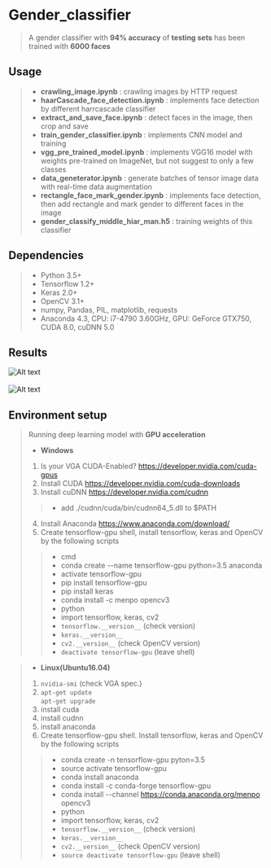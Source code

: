 # Gender_classifier
> A gender classifier with **94% accuracy** of **testing sets** has been trained with **6000 faces**
## Usage
>* **crawling_image.ipynb** : crawling images by HTTP request
>* **haarCascade_face_detection.ipynb** : implements face detection by different harrcascade classifier
>* **extract_and_save_face.ipynb** : detect faces in the image, then crop and save
>* **train_gender_classifier.ipynb** : implements CNN model and training
>* **vgg_pre_trained_model.ipynb** : implements VGG16 model with weights pre-trained on ImageNet, but not suggest to only a few classes
>* **data_geneterator.ipynb** : generate batches of tensor image data with real-time data augmentation
>* **rectangle_face_mark_gender.ipynb** : implements face detection, then add rectangle and mark gender to different faces in the image
>* **gender_classify_middle_hiar_man.h5** : training weights of this classifier
## Dependencies
>* Python 3.5+
>* Tensorflow 1.2+
>* Keras 2.0+
>* OpenCV 3.1+ 
>* numpy, Pandas, PIL, matplotlib, requests
>* Anaconda 4.3, CPU: i7-4790 3.60GHz, GPU: GeForce GTX750, CUDA 8.0, cuDNN 5.0

## Results
![Alt text](https://github.com/jocialiang/gender_classifier/blob/master/results_testing_set.jpg "Prediction")
<br />
<br />
![Alt text](https://github.com/jocialiang/gender_classifier/blob/master/results_recognition_rectangle.jpg "Recognition and add rectangle")
## Environment setup
> Running deep learning model with **GPU acceleration**
>* **Windows**
>1. Is your VGA CUDA-Enabled? https://developer.nvidia.com/cuda-gpus
>2. Install CUDA https://developer.nvidia.com/cuda-downloads
>3. Install cuDNN https://developer.nvidia.com/cudnn <br />
>>* add ./cudnn/cuda/bin/cudnn64_5.dll to $PATH
>4. Install Anaconda https://www.anaconda.com/download/
>5. Create tensorflow-gpu shell, install tensorflow, keras and OpenCV by the following scripts<br />
>>* cmd 
>>* conda create --name tensorflow-gpu python=3.5 anaconda 
>>* activate tensorflow-gpu 
>>* pip install tensorflow-gpu 
>>* pip install keras 
>>* conda install -c menpo opencv3 
>>* python
>>* import tensorflow, keras, cv2
>>* `tensorflow.__version__` (check version)
>>* `keras.__version__`
>>* `cv2.__version__` (check OpenCV version)
>>* `deactivate tensorflow-gpu` (leave shell)

>* **Linux(Ubuntu16.04)**
>1. `nvidia-smi` (check VGA spec.)
>2. `apt-get update` <br />
>   `apt-get upgrade`
>3. install cuda
>4. install cudnn
>5. install anaconda
>6. Create tensorflow-gpu shell. Install tensorflow, keras and OpenCV by the following scripts<br />
>>* conda create -n tensorflow-gpu pyton=3.5
>>* source activate tensorflow-gpu
>>* conda install anaconda
>>* conda install -c conda-forge tensorflow-gpu
>>* conda install --channel https://conda.anaconda.org/menpo opencv3
>>* python
>>* import tensorflow, keras, cv2
>>* `tensorflow.__version__` (check version)
>>* `keras.__version__`
>>* `cv2.__version__` (check OpenCV version)
>>* `source deactivate tensorflow-gpu` (leave shell)


